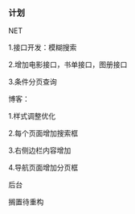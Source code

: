 ### 计划

NET 

1.接口开发：模糊搜索

2.增加电影接口，书单接口，图册接口

3.条件分页查询

博客：

1.样式调整优化

2.每个页面增加搜索框

3.右侧边栏内容增加

4.导航页面增加分页框

后台

搁置待重构

